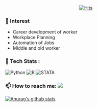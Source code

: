   <div align=center>
	
  [![Hits](https://hits.seeyoufarm.com/api/count/incr/badge.svg?url=https%3A%2F%2Fgithub.com%2Fchal0060&count_bg=%2379C83D&title_bg=%23555555&icon=&icon_color=%23E7E7E7&title=hits&edge_flat=false)](https://hits.seeyoufarm.com)
  </div>

<!--
**chal0060/chal0060** is a ✨ _special_ ✨ repository because its `README.md` (this file) appears on your GitHub profile.

Here are some ideas to get you started:

- 🔭 I’m currently working on ...
- 🌱 I’m currently learning ...
- 👯 I’m looking to collaborate on ...
- 🤔 I’m looking for help with ...
- 💬 Ask me about ...
-
- 😄 Pronouns: ...
- ⚡ Fun fact: ...
-->

### 🤔 Interest
- Career development of worker
- Workplace Planning
- Automation of Jobs
- Middle and old worker

### 🌱 Tech Stats : 
<img alt="Python" src 
     ="https://img.shields.io/badge/Python-3776AB.svg?&style=for-the-badge&logo=Python&logoColor=white"/> <img alt="R" src
     ="https://img.shields.io/badge/R-239120.svg?&style=for-the-badge&logo=R&logoColor=white"/> <img alt="STATA" src 
     ="https://img.shields.io/badge/STATA-7F52FF.svg?&style=for-the-badge&logo=STATA&logoColor=white"/>
   
### 📫 How to reach me: <a href="https://www.instagram.com/chal0060" target="_blank"><img src="https://img.shields.io/badge/instagram-E4405F?style=flat-square&logo=instagram&logoColor=white"/></a>

  
[![Anurag's github stats](https://github-readme-stats.vercel.app/api?username=chal0060)](https://github.com/anuraghazra/github-readme-stats)
